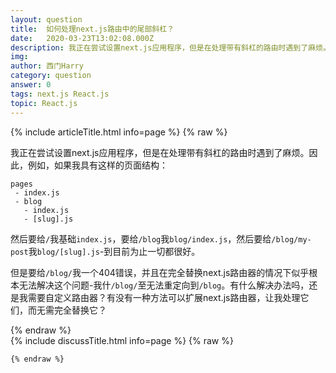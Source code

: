 ```yaml
---
layout: question
title:  如何处理next.js路由中的尾部斜杠？
date:   2020-03-23T13:02:08.000Z
description: 我正在尝试设置next.js应用程序，但是在处理带有斜杠的路由时遇到了麻烦。因此，例如，如果我具有这样的页面结构：pages - index.js...
img: 
author: 西门Harry
category: question
answer: 0
tags: next.js React.js
topic: React.js
---
```

<div class="article-root">
  <div class="article">
    {% include articleTitle.html info=page %}
    {% raw %}
    <div class="article-content"><p><font style="vertical-align: inherit;"><font style="vertical-align: inherit;">我正在尝试设置next.js应用程序，但是在处理带有斜杠的路由时遇到了麻烦。</font><font style="vertical-align: inherit;">因此，例如，如果我具有这样的页面结构：</font></font></p>

<pre><code>pages<font></font>
 - index.js<font></font>
 - blog<font></font>
   - index.js<font></font>
   - [slug].js<font></font>
</code></pre>

<p><font style="vertical-align: inherit;"><font style="vertical-align: inherit;">然后要给</font></font><code>/</code><font style="vertical-align: inherit;"><font style="vertical-align: inherit;">我基础</font></font><code>index.js</code><font style="vertical-align: inherit;"><font style="vertical-align: inherit;">，要给</font></font><code>/blog</code><font style="vertical-align: inherit;"><font style="vertical-align: inherit;">我</font></font><code>blog/index.js</code><font style="vertical-align: inherit;"><font style="vertical-align: inherit;">，然后要给</font></font><code>/blog/my-post</code><font style="vertical-align: inherit;"><font style="vertical-align: inherit;">我</font></font><code>blog/[slug].js</code><font style="vertical-align: inherit;"><font style="vertical-align: inherit;">-到目前为止一切都很好。</font></font></p>

<p><font style="vertical-align: inherit;"><font style="vertical-align: inherit;">但是要给</font></font><code>/blog/</code><font style="vertical-align: inherit;"><font style="vertical-align: inherit;">我一个404错误，并且在完全替换next.js路由器的情况下似乎根本无法解决这个问题-我什</font></font><code>/blog/</code><font style="vertical-align: inherit;"><font style="vertical-align: inherit;">至</font><font style="vertical-align: inherit;">无法重定向</font><font style="vertical-align: inherit;">到</font></font><code>/blog</code><font style="vertical-align: inherit;"><font style="vertical-align: inherit;">。</font><font style="vertical-align: inherit;">有什么解决办法吗，还是我需要自定义路由器？</font><font style="vertical-align: inherit;">有没有一种方法可以扩展next.js路由器，让我处理它们，而无需完全替换它？</font></font></p></div>
    {% endraw %}
  </div>

  <div class="discuss-wrapper">
    {% include discussTitle.html info=page %}
    {% raw %}
    
    {% endraw %}
  </div>
<div>
